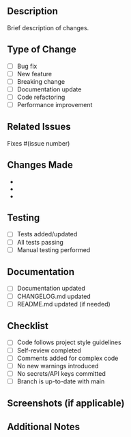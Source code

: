 ## Description

Brief description of changes.

## Type of Change

- [ ] Bug fix
- [ ] New feature
- [ ] Breaking change
- [ ] Documentation update
- [ ] Code refactoring
- [ ] Performance improvement

## Related Issues

Fixes #(issue number)

## Changes Made

-
-
-

## Testing

- [ ] Tests added/updated
- [ ] All tests passing
- [ ] Manual testing performed

## Documentation

- [ ] Documentation updated
- [ ] CHANGELOG.md updated
- [ ] README.md updated (if needed)

## Checklist

- [ ] Code follows project style guidelines
- [ ] Self-review completed
- [ ] Comments added for complex code
- [ ] No new warnings introduced
- [ ] No secrets/API keys committed
- [ ] Branch is up-to-date with main

## Screenshots (if applicable)

## Additional Notes
